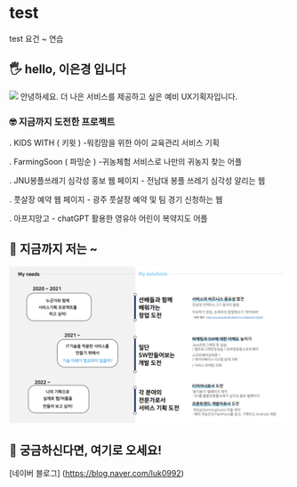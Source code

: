# test
test 요건 ~ 연습

## 🖐️ hello, 이은경 입니다
<img src="./eegeaeng.jpg" width= "300" heigh="300" />
안녕하세요. 더 나은 서비스를 제공하고 싶은 예비 UX기획자입니다.  


   

### 🤓 지금까지 도전한 프로젝트  
. KIDS WITH ( 키윗 ) -워킹맘을 위한 아이 교육관리 서비스 기획  

. FarmingSoon ( 파밍순 ) -귀농체험 서비스로 나만의 귀농지 찾는 어플

. JNU봉플쓰레기 심각성 홍보 웹 페이지 - 전남대 봉플 쓰레기 심각성 알리는 웹
  
. 풋살장 예약 웹 페이지 - 광주 풋살장 예약 및 팀 경기 신청하는 웹

. 아프지망고 - chatGPT 활용한 영유아 어린이 복약지도 어플   


    
   



  




## 🚩 지금까지 저는 ~

<img src="./map.png" width= "1200" heigh="800" />   




## 🤔 궁금하신다면, 여기로 오세요!

[네이버 블로그] (https://blog.naver.com/luk0992)


